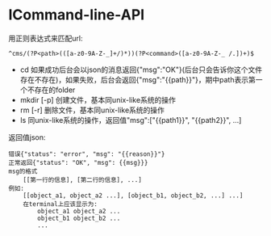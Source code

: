 ICommand-line-API
===========================

用正则表达式来匹配url:

	^cms/(?P<path>(([a-z0-9A-Z-_]+/)*))(?P<command>([a-z0-9A-Z-_ /.])+)$
	

* cd 如果成功后台会以json的消息返回{"msg":"OK"}(后台只会告诉你这个文件存在不存在)，如果失败，后台会返回{"msg":"{{path}}"}，期中path表示第一个不存在的folder
* mkdir [-p] 创建文件，基本同unix-like系统的操作
* rm [-r] 删除文件，基本同unix-like系统的操作
* ls 同unix-like系统的操作，返回值"msg":["{{path1}}", "{{path2}}", ...]

返回值json: 
	
	错误{"status": "error", "msg": "{{reason}}"}
	正常返回{"status": "OK", "msg": {{msg}}}	
	msg的格式
		[[第一行的信息], [第二行的信息], ...]
	例如:
		[[object_a1, object_a2 ...], [object_b1, object_b2, ...] ...]
		在terminal上应该显示为:
			object_a1 object_a2 ...
			object_b1 object_b2 ...
			...



